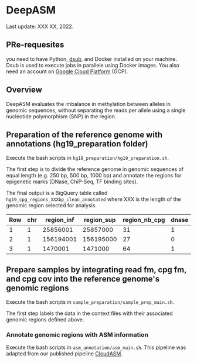 # DeepASM

Last update: XXX XX, 2022.

## PRe-requesites

you need to have Python, [dsub](https://github.com/DataBiosphere/dsub), and Docker installed on your machine. Dsub is used to execute jobs in parallele using Docker images. You also need an account on [Google Cloud Platform](https://cloud.google.com/) (GCP).

## Overview

DeepASM evaluates the imbalance in methylation between alleles in genomic sequences, without separating the reads per allele using a single nucleotide polymorphism (SNP) in the region.


## Preparation of the reference genome with annotations (hg19_preparation folder)

Execute the bash scripts in `hg19_preparation/hg19_preparation.sh`.

The first step is to divide the reference genome in genomic sequences of equal length (e.g. 250 bp, 500 bp, 1000 bp) and annotate the regions for epigenetic marks (DNase, ChiP-Seq, TF binding sites). 

The final output is a BigQuery table called `hg19_cpg_regions_XXXbp_clean_annotated` where XXX is the length of the genomic region selected for analysis.

| Row |	chr	| region_inf | region_sup | region_nb_cpg | dnase | encode_ChiP_V2 | tf_motifs |
|-----|-----|------------|------------|---------------|-------|----------------|-----------|
| 1|1|25856001|25857000|31|1|0|1|
|2|1|156194001|156195000|27|0|0|1|
|3|1|1470001|1471000|64|1|0|1|


## Prepare samples by integrating read fm, cpg fm, and cpg cov into the reference genome's genomic regions

Execute the bash scripts in `sample_preparation/sample_prep_main.sh`.

The first step labels the data in the context files with their associated genomic regions defined above.


### Annotate genomic regions with ASM information

Execute the bash scripts in `asm_annotation/asm_main.sh`. This pipeline was adapted from our published pipeline [CloudASM](https://academic.oup.com/bioinformatics/article/36/11/3558/5771329?login=false).







